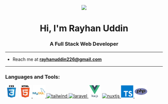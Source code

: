 <p align="center">
  <!-- <img src="https://miro.medium.com/v2/resize:fit:1400/1*GNFNf_V7rj_C2YUCeZNzsw.jpeg" /> -->
  <img src=" https://img.freepik.com/free-vector/artificial-intelligence-concept-twitch-banner_23-2150389746.jpg?semt=ais_hybrid&w=740&q=80" />
 
</p>

<h1 align="center">Hi, I'm Rayhan Uddin</h1>
<h3 align="center">A Full Stack Web Developer</h3>

---
-  Reach me at **rayhanuddin226@gmail.com**
---

<h3 align="left">Languages and Tools:</h3>

<p align="left">
  
<a href="https://www.w3schools.com/css/" target="_blank"><img src="https://raw.githubusercontent.com/devicons/devicon/master/icons/css3/css3-original-wordmark.svg" alt="css3" width="40" height="40"/></a>
<a href="https://www.w3.org/html/" target="_blank"><img src="https://raw.githubusercontent.com/devicons/devicon/master/icons/html5/html5-original-wordmark.svg" alt="html5" width="40" height="40"/>
</a> 
<a href="https://www.mysql.com/" target="_blank"><img src="https://raw.githubusercontent.com/devicons/devicon/master/icons/mysql/mysql-original-wordmark.svg" alt="mysql" width="40" height="40"/>
</a>
<a href="https://tailwindcss.com/" target="_blank"><img src="https://www.vectorlogo.zone/logos/tailwindcss/tailwindcss-icon.svg" alt="tailwind" width="40" height="40"/>
</a> 
<a href="https://laravel.com/" target="_blank"><img src="https://avatars.githubusercontent.com/u/958072?s=48&v=4" alt="laravel" width="40" height="40"/>
</a>
<a href="https://vuejs.org/" target="_blank"><img src="https://raw.githubusercontent.com/devicons/devicon/master/icons/vuejs/vuejs-original-wordmark.svg" alt="vuejs" width="40" height="40"/></a>
  <a href="https://nuxtjs.org/" target="_blank"><img src="https://www.vectorlogo.zone/logos/nuxtjs/nuxtjs-icon.svg" alt="nuxtjs" width="40" height="40"/>
</a>
<a href="https://www.typescriptlang.org/" target="_blank"><img src="https://raw.githubusercontent.com/devicons/devicon/master/icons/typescript/typescript-original.svg" alt="typescript" width="40" height="40"/>
</a>
<a href="https://www.php.net" target="_blank"><img src="https://raw.githubusercontent.com/devicons/devicon/master/icons/php/php-original.svg" alt="php" width="40" height="40"/>
</a>
</p>
